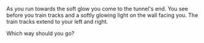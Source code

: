 As you run towards the soft glow you come to the tunnel's end.
You see before you train tracks and a softly glowing light on the wall facing you.
The train tracks extend to your left and right.

Which way should you go?
